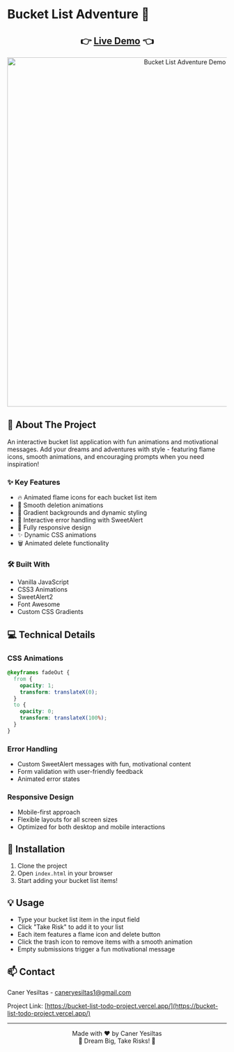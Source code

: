 # Bucket List Adventure 🎯

<div align="center">
  <h2>
    👉 <a href="https://bucket-list-todo-project.vercel.app/">Live Demo</a> 👈
  </h2>
</div>

<div align="center">
  <img src="/BucketList-Todo.gif" alt="Bucket List Adventure Demo" width="800"/>
</div>

## 📌 About The Project

An interactive bucket list application with fun animations and motivational messages. Add your dreams and adventures with style - featuring flame icons, smooth animations, and encouraging prompts when you need inspiration!

### ✨ Key Features

- 🔥 Animated flame icons for each bucket list item
- 💫 Smooth deletion animations
- 🎨 Gradient backgrounds and dynamic styling
- 🎯 Interactive error handling with SweetAlert
- 📱 Fully responsive design
- ✨ Dynamic CSS animations
- 🗑️ Animated delete functionality

### 🛠️ Built With

- Vanilla JavaScript
- CSS3 Animations
- SweetAlert2
- Font Awesome
- Custom CSS Gradients

## 💻 Technical Details

### CSS Animations
```css
@keyframes fadeOut {
  from {
    opacity: 1;
    transform: translateX(0);
  }
  to {
    opacity: 0;
    transform: translateX(100%);
  }
}
```

### Error Handling
- Custom SweetAlert messages with fun, motivational content
- Form validation with user-friendly feedback
- Animated error states

### Responsive Design
- Mobile-first approach
- Flexible layouts for all screen sizes
- Optimized for both desktop and mobile interactions

## 🎯 Installation

1. Clone the project
2. Open `index.html` in your browser
3. Start adding your bucket list items!

## 💡 Usage

- Type your bucket list item in the input field
- Click "Take Risk" to add it to your list
- Each item features a flame icon and delete button
- Click the trash icon to remove items with a smooth animation
- Empty submissions trigger a fun motivational message

## 📫 Contact

Caner Yesiltas - caneryesiltas1@gmail.com

Project Link: [https://bucket-list-todo-project.vercel.app/](https://bucket-list-todo-project.vercel.app/)

---

<div align="center">
  Made with ❤️ by Caner Yesiltas
</div>

<div align="center">
  🎯 Dream Big, Take Risks! 🎯
</div>